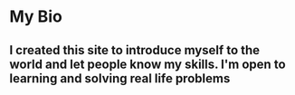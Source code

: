 # My Bio

## I created this site to introduce myself to the world and let people know my skills. I'm open to learning and solving real life problems